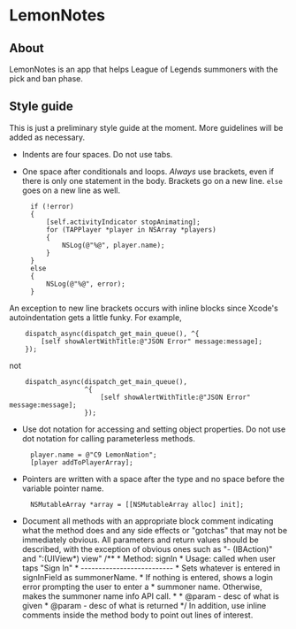 LemonNotes
==========

## About
LemonNotes is an app that helps League of Legends summoners with the pick and ban phase.

## Style guide
This is just a preliminary style guide at the moment. More guidelines will be added as necessary.

- Indents are four spaces. Do not use tabs.
- One space after conditionals and loops. *Always* use brackets, even if there is only one statement in the body. Brackets go on a new line. ````else```` goes on a new line as well.

        if (!error)
        {
            [self.activityIndicator stopAnimating];
            for (TAPPlayer *player in NSArray *players)
            {
                NSLog(@"%@", player.name);
            }
        }
        else
        {
            NSLog(@"%@", error);
        }
An exception to new line brackets occurs with inline blocks since Xcode's autoindentation gets a little funky. For example,

        dispatch_async(dispatch_get_main_queue(), ^{
            [self showAlertWithTitle:@"JSON Error" message:message];
        });
not

        dispatch_async(dispatch_get_main_queue(),
                       ^{
                           [self showAlertWithTitle:@"JSON Error" message:message];
                       });

- Use dot notation for accessing and setting object properties. Do not use dot notation for calling parameterless methods.

        player.name = @"C9 LemonNation";
        [player addToPlayerArray];

- Pointers are written with a space after the type and no space before the variable pointer name.

    	NSMutableArray *array = [[NSMutableArray alloc] init];

- Document all methods with an appropriate block comment indicating what the method does and any side effects or "gotchas" that may not be immediately obvious. 
All parameters and return values should be described, with the exception of obvious ones such as "- (IBAction)" and ":(UIView\*) view"
		/**
		 * Method: signIn
		 * Usage: called when user taps "Sign In"
		 * --------------------------
		 * Sets whatever is entered in signInField as summonerName.
		 * If nothing is entered, shows a login error prompting the user to enter a
		 * summoner name. Otherwise, makes the summoner name info API call.
		 * 
		 * @param <param name> - desc of what is given
		 * @param <return type> - desc of what is returned
		 */
In addition, use inline comments inside the method body to point out lines of interest.
